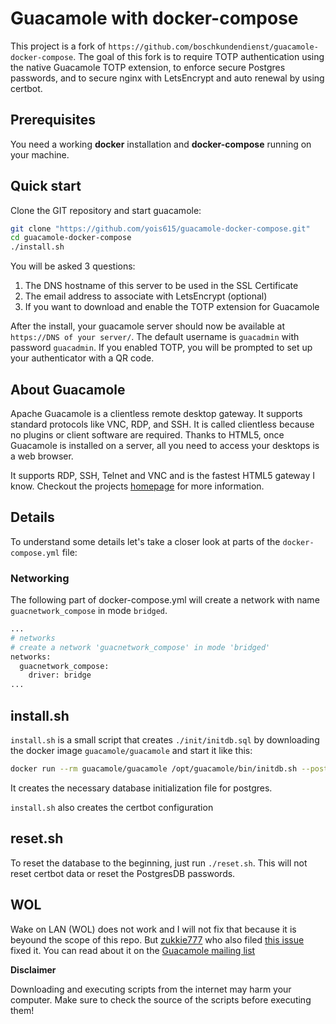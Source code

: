 # Guacamole with docker-compose
This project is a fork of `https://github.com/boschkundendienst/guacamole-docker-compose`.
The goal of this fork is to require TOTP authentication using the native Guacamole TOTP extension, to enforce secure Postgres passwords, and to secure nginx with LetsEncrypt and auto renewal by using certbot.

## Prerequisites
You need a working **docker** installation and **docker-compose** running on your machine.

## Quick start
Clone the GIT repository and start guacamole:

~~~bash
git clone "https://github.com/yois615/guacamole-docker-compose.git"
cd guacamole-docker-compose
./install.sh
~~~

You will be asked 3 questions:
1. The DNS hostname of this server to be used in the SSL Certificate
2. The email address to associate with LetsEncrypt (optional)
3. If you want to download and enable the TOTP extension for Guacamole

After the install, your guacamole server should now be available at `https://DNS of your server/`. The default username is `guacadmin` with password `guacadmin`.  If you enabled TOTP, you will be prompted to set up your authenticator with a QR code.

## About Guacamole
Apache Guacamole is a clientless remote desktop gateway. It supports standard protocols like VNC, RDP, and SSH. It is called clientless because no plugins or client software are required. Thanks to HTML5, once Guacamole is installed on a server, all you need to access your desktops is a web browser.

It supports RDP, SSH, Telnet and VNC and is the fastest HTML5 gateway I know. Checkout the projects [homepage](https://guacamole.apache.org/) for more information.

## Details
To understand some details let's take a closer look at parts of the `docker-compose.yml` file:

### Networking
The following part of docker-compose.yml will create a network with name `guacnetwork_compose` in mode `bridged`.
~~~python
...
# networks
# create a network 'guacnetwork_compose' in mode 'bridged'
networks:
  guacnetwork_compose:
    driver: bridge
...
~~~

## install.sh
`install.sh` is a small script that creates `./init/initdb.sql` by downloading the docker image `guacamole/guacamole` and start it like this:

~~~bash
docker run --rm guacamole/guacamole /opt/guacamole/bin/initdb.sh --postgres > ./init/initdb.sql
~~~

It creates the necessary database initialization file for postgres.

`install.sh` also creates the certbot configuration

## reset.sh
To reset the database to the beginning, just run `./reset.sh`.  This will not reset certbot data or reset the PostgresDB passwords.

## WOL

Wake on LAN (WOL) does not work and I will not fix that because it is beyound the scope of this repo. But [zukkie777](https://github.com/zukkie777) who also filed [this issue](https://github.com/boschkundendienst/guacamole-docker-compose/issues/12) fixed it. You can read about it on the [Guacamole mailing list](https://lists.apache.org/thread/tzwc02wxzkqfy48soj3ztsjqjh17tynl)

**Disclaimer**

Downloading and executing scripts from the internet may harm your computer. Make sure to check the source of the scripts before executing them!
